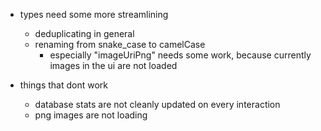 - types need some more streamlining
    - deduplicating in general
    - renaming from snake_case to camelCase
        - especially "imageUriPng" needs some work, because currently images in the ui are not loaded

- things that dont work
    - database stats are not cleanly updated on every interaction
    - png images are not loading